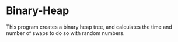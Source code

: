 # Binary-Heap
This program creates a binary heap tree, and calculates the time and number of swaps to do so with random numbers.
